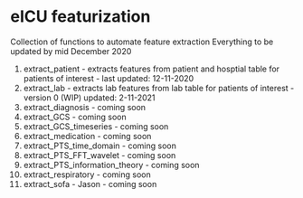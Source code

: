 # eICU featurization
Collection of functions to automate feature extraction
Everything to be updated by mid December 2020

<ol>
  <li>extract_patient - extracts features from patient and hosptial table for patients of interest - last updated: 12-11-2020</li>
  <li>extract_lab - extracts lab features from lab table for patients of interest - version 0 (WIP) updated: 2-11-2021</li>
  <li>extract_diagnosis - coming soon</li>
  <li>extract_GCS - coming soon</li>
  <li>extract_GCS_timeseries - coming soon</li>
  <li>extract_medication - coming soon</li>
  <li>extract_PTS_time_domain - coming soon</li>
  <li>extract_PTS_FFT_wavelet - coming soon</li>
  <li>extract_PTS_information_theory - coming soon</li>
  <li>extract_respiratory - coming soon</li>
  <li>extract_sofa - Jason - coming soon</li>
</ol>
